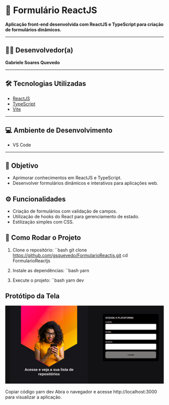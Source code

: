
# 📝 Formulário ReactJS

**Aplicação front-end desenvolvida com ReactJS e TypeScript para criação de formulários dinâmicos.**

---

## 🧑‍💻 Desenvolvedor(a)

**Gabriele Soares Quevedo**

---

## 🛠️ Tecnologias Utilizadas

- [ReactJS](https://reactjs.org/)
- [TypeScript](https://www.typescriptlang.org/)
- [Vite](https://vitejs.dev/)

---

## 💻 Ambiente de Desenvolvimento

- VS Code

---

## 🎯 Objetivo
- Aprimorar conhecimentos em ReactJS e TypeScript.
- Desenvolver formulários dinâmicos e interativos para aplicações web.

## ⚙️ Funcionalidades
- Criação de formulários com validação de campos.
- Utilização de hooks do React para gerenciamento de estado.
- Estilização simples com CSS.

## 🚀 Como Rodar o Projeto
1. Clone o repositório:
 ``bash
 git clone https://github.com/gsquevedo/FormularioReactjs.git
 cd FormularioReactjs

2. Instale as dependências:
  ``bash
  yarn

3. Execute o projeto:
  ``bash
   yarn dev

## Protótipo da Tela
![img](./img/t1.png)

Copiar código
yarn dev
Abra o navegador e acesse http://localhost:3000 para visualizar a aplicação.
